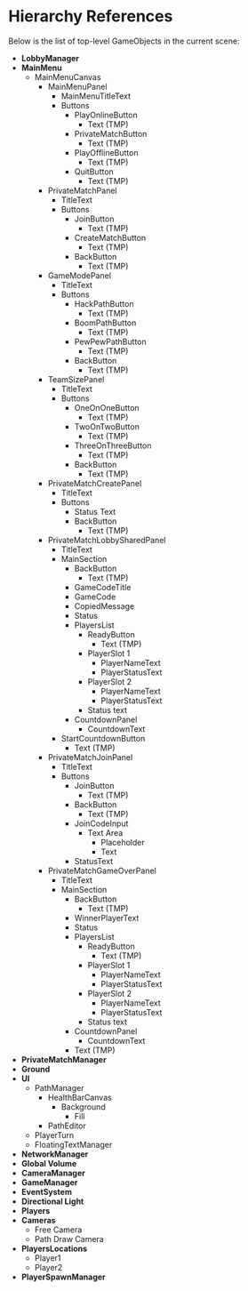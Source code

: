 # Hierarchy References
Below is the list of top-level GameObjects in the current scene:

- **LobbyManager**
- **MainMenu**
  - MainMenuCanvas
    - MainMenuPanel
      - MainMenuTitleText
      - Buttons
        - PlayOnlineButton
          - Text (TMP)
        - PrivateMatchButton
          - Text (TMP)
        - PlayOfflineButton
          - Text (TMP)
        - QuitButton
          - Text (TMP)
    - PrivateMatchPanel
      - TitleText
      - Buttons
        - JoinButton
          - Text (TMP)
        - CreateMatchButton
          - Text (TMP)
        - BackButton
          - Text (TMP)
    - GameModePanel
      - TitleText
      - Buttons
        - HackPathButton
          - Text (TMP)
        - BoomPathButton
          - Text (TMP)
        - PewPewPathButton
          - Text (TMP)
        - BackButton
          - Text (TMP)
    - TeamSizePanel
      - TitleText
      - Buttons
        - OneOnOneButton
          - Text (TMP)
        - TwoOnTwoButton
          - Text (TMP)
        - ThreeOnThreeButton
          - Text (TMP)
        - BackButton
          - Text (TMP)
    - PrivateMatchCreatePanel
      - TitleText
      - Buttons
        - Status Text
        - BackButton
          - Text (TMP)
    - PrivateMatchLobbySharedPanel
      - TitleText
      - MainSection
        - BackButton
          - Text (TMP)
        - GameCodeTitle
        - GameCode
        - CopiedMessage
        - Status
        - PlayersList
          - ReadyButton
            - Text (TMP)
          - PlayerSlot 1
            - PlayerNameText
            - PlayerStatusText
          - PlayerSlot 2
            - PlayerNameText
            - PlayerStatusText
          - Status text
        - CountdownPanel
          - CountdownText
      - StartCountdownButton
        - Text (TMP)
    - PrivateMatchJoinPanel
      - TitleText
      - Buttons
        - JoinButton
          - Text (TMP)
        - BackButton
          - Text (TMP)
        - JoinCodeInput
          - Text Area
            - Placeholder
            - Text
        - StatusText
    - PrivateMatchGameOverPanel
      - TitleText
      - MainSection
        - BackButton
          - Text (TMP)
        - WinnerPlayerText
        - Status
        - PlayersList
          - ReadyButton
            - Text (TMP)
          - PlayerSlot 1
            - PlayerNameText
            - PlayerStatusText
          - PlayerSlot 2
            - PlayerNameText
            - PlayerStatusText
          - Status text
        - CountdownPanel
          - CountdownText
        - Text (TMP)
- **PrivateMatchManager**
- **Ground**
- **UI**
  - PathManager
    - HealthBarCanvas
      - Background
        - Fill
    - PathEditor
  - PlayerTurn
  - FloatingTextManager
- **NetworkManager**
- **Global Volume**
- **CameraManager**
- **GameManager**
- **EventSystem**
- **Directional Light**
- **Players**
- **Cameras**
  - Free Camera
  - Path Draw Camera
- **PlayersLocations**
  - Player1
  - Player2
- **PlayerSpawnManager**
